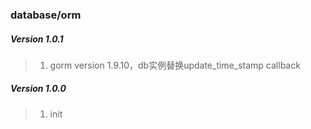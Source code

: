 ### database/orm

##### Version 1.0.1
> 1. gorm version 1.9.10，db实例替换update_time_stamp callback

##### Version 1.0.0
> 1. init

